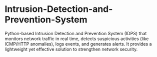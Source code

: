 # Intrusion-Detection-and-Prevention-System
Python-based Intrusion Detection and Prevention System (IDPS) that monitors network traffic in real time, detects suspicious activities (like ICMP/HTTP anomalies), logs events, and generates alerts. It provides a lightweight yet effective solution to strengthen network security.
